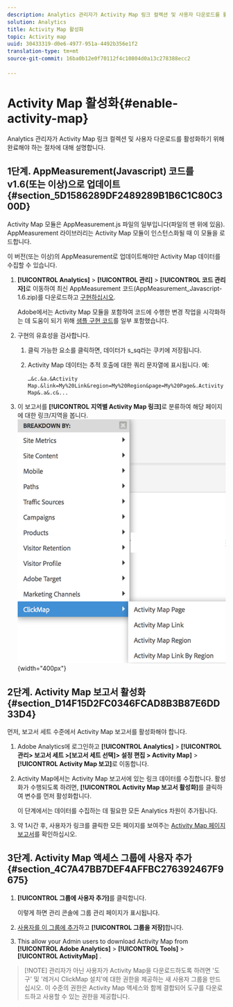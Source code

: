 ```yaml
---
description: Analytics 관리자가 Activity Map 링크 컬렉션 및 사용자 다운로드를 활성화하기 위해 완료해야 하는 절차에 대해 설명합니다.
solution: Analytics
title: Activity Map 활성화
topic: Activity map
uuid: 30433319-d0e6-4977-951a-4492b356e1f2
translation-type: tm+mt
source-git-commit: 16ba0b12e0f70112f4c10804d0a13c278388ecc2

---
```



# Activity Map 활성화{#enable-activity-map}

Analytics 관리자가 Activity Map 링크 컬렉션 및 사용자 다운로드를 활성화하기 위해 완료해야 하는 절차에 대해 설명합니다.

## 1단계. AppMeasurement(Javascript) 코드를 v1.6(또는 이상)으로 업데이트{#section_5D1586289DF2489289B1B6C1C80C300D}

Activity Map 모듈은 AppMeasurement.js 파일의 일부입니다(파일의 맨 위에 있음). AppMeasurement 라이브러리는 Activity Map 모듈이 인스턴스화될 때 이 모듈을 로드합니다.

이 버전(또는 이상)의 AppMeasurement로 업데이트해야만 Activity Map 데이터를 수집할 수 있습니다.

1. **[!UICONTROL Analytics]** &gt; **[!UICONTROL 관리]** &gt; **[!UICONTROL 코드 관리자]**&#x200B;로 이동하여 최신 AppMeasurement 코드(AppMeasurement_Javascript-1.6.zip)를 다운로드하고 [구현하십시오](https://marketing.adobe.com/resources/help/en_US/sc/implement/js_implementation.html).

   Adobe에서는 Activity Map 모듈을 포함하여 코드에 수행한 변경 작업을 시각화하는 데 도움이 되기 위해 [샘플 구현 코드](/help/analyze/activity-map/activitymap-getting-started/activitymap-getting-started-admins/activitymap-sample-implementation-code.md)를 일부 포함했습니다.

1. 구현의 유효성을 검사합니다.

   1. 클릭 가능한 요소를 클릭하면, 데이터가 s_sq라는 쿠키에 저장됩니다.
   1. Activity Map 데이터는 추적 호출에 대한 쿼리 문자열에 표시됩니다. 예:

      ```
      …&c.&a.&Activity Map.&link=My%20Link&region=My%20Region&page=My%20Page&.Activity Map&.a&.c&...
      ```

1. 이 보고서를 **[!UICONTROL 지역별 Activity Map 링크]**&#x200B;로 분류하여 해당 페이지에 대한 링크/지역을 봅니다.  ![](assets/am_breakdown.png){width="400px"}

## 2단계. Activity Map 보고서 활성화 {#section_D14F15D2FC0346FCAD8B3B87E6DD33D4}

먼저, 보고서 세트 수준에서 Activity Map 보고서를 활성화해야 합니다.

1. Adobe Analytics에 로그인하고 **[!UICONTROL Analytics]** &gt; **[!UICONTROL 관리&gt; 보고서 세트 &gt;[보고서 세트 선택]&gt; 설정 편집 &gt; Activity Map]** &gt; **[!UICONTROL Activity Map 보고]**&#x200B;로 이동합니다.
1. Activity Map에서는 Activity Map 보고서에 있는 링크 데이터를 수집합니다. 활성화가 수행되도록 하려면, **[!UICONTROL Activity Map 보고서 활성화]**&#x200B;를 클릭하여 변수를 먼저 활성화합니다.

   이 단계에서는 데이터를 수집하는 데 필요한 모든 Analytics 차원이 추가됩니다.

1. 약 1시간 후, 사용자가 링크를 클릭한 모든 페이지를 보여주는 [Activity Map 페이지 보고서](/help/analyze/activity-map/activitymap-reporting-analytics.md)를 확인하십시오.

## 3단계. Activity Map 액세스 그룹에 사용자 추가 {#section_4C7A47BB7DEF4AFFBC276392467F9675}

1. **[!UICONTROL 그룹에 사용자 추가]**&#x200B;를 클릭합니다.

   이렇게 하면 관리 콘솔에 그룹 관리 페이지가 표시됩니다.

1. [사용자를 이 그룹에 추가](https://marketing.adobe.com/resources/help/en_US/reference/groups.html)하고 **[!UICONTROL 그룹을 저장]**&#x200B;합니다.

1. This allow your Admin users to download Activity Map from  **[!UICONTROL Adobe Analytics]** &gt; **[!UICONTROL Tools]** &gt; **[!UICONTROL ActivityMap]** .

> [!NOTE] 관리자가 아닌 사용자가 Activity Map을 다운로드하도록 하려면 '도구' 및 '레거시 ClickMap 설치'에 대한 권한을 제공하는 새 사용자 그룹을 만드십시오. 이 수준의 권한은 Activity Map 액세스와 함께 결합되어 도구를 다운로드하고 사용할 수 있는 권한을 제공합니다.
